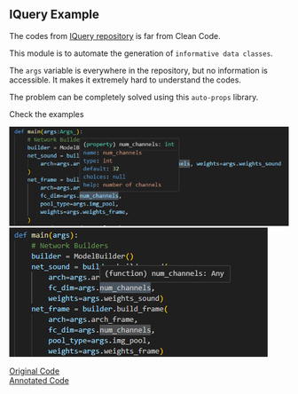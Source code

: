 ## IQuery Example

The codes from [IQuery repository](https://github.com/JiabenChen/iQuery) is far from Clean Code.

This module is to automate the generation of `informative data classes`.

The `args` variable is everywhere in the repository, but no information is accessible. It makes it extremely hard to understand the codes.

The problem can be completely solved using this `auto-props` library.

Check the examples

![Annotated Intellisense](./static/annotated.png)
![Original Intellisense](./static/original.png)


[Original Code](./annotated/main_ave_original.py)\
[Annotated Code](./annotated/main_ave_annotated.py)
